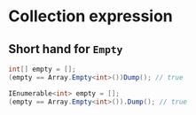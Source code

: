 # Collection expression

## Short hand for `Empty`

```cs
int[] empty = [];
(empty == Array.Empty<int>())Dump(); // true
```

```cs
IEnumerable<int> empty = [];
(empty == Array.Empty<int>()).Dump(); // true
```
